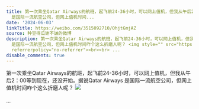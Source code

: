 ```yaml
---
title: 第一次乘坐Qatar Airways的航班，起飞前24-36小时，可以网上值机，但我从午后2：00等到现在，还没开始。据说Qatar Airways
  是国际一流航空公司，但网上值机时间...
date: '2024-06-03'
linkTitle: https://weibo.com/3515092710/OhjtGmjAZ
source: 种豆得瓜谢不谦的微博
description: 第一次乘坐Qatar Airways的航班，起飞前24-36小时，可以网上值机，但我从午后2：00等到现在，还没开始。据说Qatar Airways
  是国际一流航空公司，但网上值机时间咋个这么折磨人呢？ <img style="" src="https://tvax1.sinaimg.cn/large/d1840ee6gy1hqcegeckn6j20xw2307h8.jpg"
  referrerpolicy="no-referrer"><br><br> ...
disable_comments: true
---
```

第一次乘坐Qatar Airways的航班，起飞前24-36小时，可以网上值机，但我从午后2：00等到现在，还没开始。据说Qatar Airways 是国际一流航空公司，但网上值机时间咋个这么折磨人呢？ <img style="" src="https://tvax1.sinaimg.cn/large/d1840ee6gy1hqcegeckn6j20xw2307h8.jpg" referrerpolicy="no-referrer"><br><br> ...